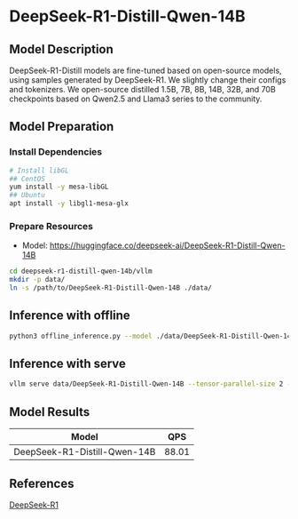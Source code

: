 # DeepSeek-R1-Distill-Qwen-14B

## Model Description

DeepSeek-R1-Distill models are fine-tuned based on open-source models, using samples generated by
DeepSeek-R1. We slightly change their configs and tokenizers.  We open-source distilled 1.5B, 7B,
8B, 14B, 32B, and 70B checkpoints based on Qwen2.5 and Llama3 series to the community.

## Model Preparation

### Install Dependencies

```bash
# Install libGL
## CentOS
yum install -y mesa-libGL
## Ubuntu
apt install -y libgl1-mesa-glx
```

### Prepare Resources

- Model: <https://huggingface.co/deepseek-ai/DeepSeek-R1-Distill-Qwen-14B>

```bash
cd deepseek-r1-distill-qwen-14b/vllm
mkdir -p data/
ln -s /path/to/DeepSeek-R1-Distill-Qwen-14B ./data/
```

## Inference with offline

```bash
python3 offline_inference.py --model ./data/DeepSeek-R1-Distill-Qwen-14B --max-tokens 256 -tp 2 --temperature 0.0 --max-model-len 3096
```

## Inference with serve

```bash
vllm serve data/DeepSeek-R1-Distill-Qwen-14B --tensor-parallel-size 2 --max-model-len 32768 --enforce-eager --trust-remote-code
```

## Model Results

| Model                        | QPS   |
|------------------------------|-------|
| DeepSeek-R1-Distill-Qwen-14B | 88.01 |

## References

[DeepSeek-R1](https://github.com/deepseek-ai/DeepSeek-R1)

